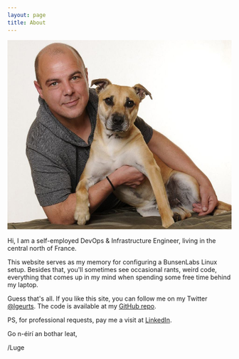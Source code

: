 ```yaml
---
layout: page
title: About
---
```


![Here I am with my dog Tigger.](/assets/portrait.jpg)

Hi, I am a self-employed DevOps & Infrastructure Engineer, living in the central north of France. 

This website serves as my memory for configuring a BunsenLabs Linux setup. 
Besides that, you'll sometimes see occasional rants, weird code, everything that comes up in my mind when spending some free time behind my laptop.

Guess that's all. If you like this site, you can follow me on my Twitter [@lgeurts](https://twitter.com/lgeurts). The code is available at my [GitHub repo](https://github.com/lgeurts/lgeurts.github.io). 

PS, for professional requests, pay me a visit at [LinkedIn](https://www.linkedin.com/in/lucgeurts). 

Go n-éirí an bothar leat,

/Luge
